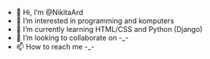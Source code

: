 - 👋 Hi, I’m @NikitaArd
- 👀 I’m interested in programming and komputers
- 🌱 I’m currently learning HTML/CSS and Python (Django)
- 💞️ I’m looking to collaborate on -_-
- 📫 How to reach me -_-
